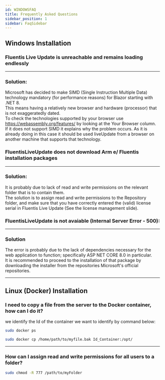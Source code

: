 ```yaml
---
id: WINDOWSFAQ
title: Frequently Asked Questions 
sidebar_position: 1
sidebar: FaqSidebar
---
```

## Windows Installation

### Fluentis Live Update is unreachable and remains loading endlessly
---

### Solution: 
Microsoft has decided to make SIMD (Single Instruction Multiple Data) technology mandatory (for performance reasons) for
Blazor starting with .NET 8.  
This means having a relatively new browser and hardware (processor) that is not exaggeratedly dated.  
To check the technologies supported by your browser use https://webassembly.org/features/ by looking at the
Your Browser column. If it does not support SIMD it explains why the problem occurs. As it is already doing in this case it should be used
liveUpdate from a browser on another machine that supports that technology.


### FluentisLiveUpdate does not download Arm e/ Fluentis installation packages
---

### Solution:
It is probably due to lack of read and write permissions on the relevant folder that is to contain them.  
The solution is to assign read and write permissions to the Repository folder, and make sure that you have correctly entered the
(valid) license serial in Fluentis Live Update (See the license management slide).  


### FluentisLiveUpdate is not avaiable (Internal Server Error - 500):
---

### Solution
The error is probably due to the lack of dependencies necessary for the web application to function; specifically
ASP NET CORE 8.0 in particular.  
It is recommended to proceed to the installation of that package by downloading the installer from the repositories
Microsoft's official repositories.

---

## Linux (Docker) Installation

### I need to copy a file from the server to the Docker container, how can I do it? 

we identify the Id of the container we want to identify by command below: 

```bash
sudo docker ps
```

```bash
sudo docker cp /home/path/to/myfile.bak Id_Container:/opt/
```
---

### How can I assign read and write permissions for all users to a folder?

```bash
sudo chmod -R 777 /path/to/myFolder
```
